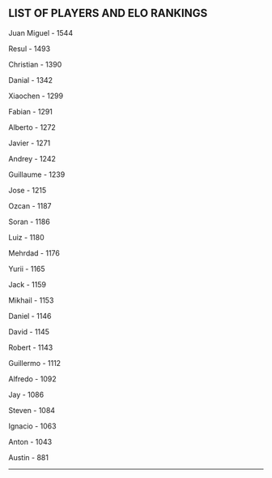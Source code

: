 ## LIST OF PLAYERS AND ELO RANKINGS


Juan Miguel - 1544


Resul - 1493


Christian - 1390


Danial - 1342


Xiaochen - 1299


Fabian - 1291


Alberto - 1272


Javier - 1271


Andrey - 1242


Guillaume - 1239


Jose - 1215


Ozcan - 1187


Soran - 1186


Luiz - 1180


Mehrdad - 1176


Yurii - 1165


Jack - 1159


Mikhail - 1153


Daniel - 1146


David - 1145


Robert - 1143


Guillermo - 1112


Alfredo - 1092


Jay - 1086


Steven - 1084


Ignacio - 1063


Anton - 1043


Austin - 881



--------------------------------------------------------------
